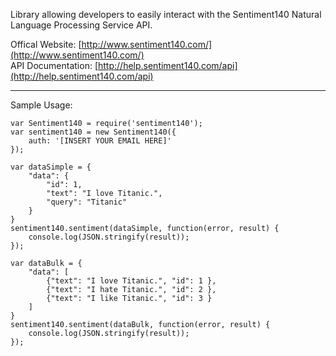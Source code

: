 Library allowing developers to easily interact with the Sentiment140 Natural Language Processing Service API.

Offical Website:
[http://www.sentiment140.com/](http://www.sentiment140.com/)  
API Documentation:
[http://help.sentiment140.com/api](http://help.sentiment140.com/api)


---

Sample Usage:


	var Sentiment140 = require('sentiment140');
	var sentiment140 = new Sentiment140({
   		auth: '[INSERT YOUR EMAIL HERE]'
	});

	var dataSimple = {
    	"data": {
        	"id": 1,
        	"text": "I love Titanic.",
        	"query": "Titanic"
    	}
	}
	sentiment140.sentiment(dataSimple, function(error, result) {
    	console.log(JSON.stringify(result));
	});

	var dataBulk = {
    	"data": [
       		{"text": "I love Titanic.", "id": 1 },
        	{"text": "I hate Titanic.", "id": 2 },
        	{"text": "I like Titanic.", "id": 3 }
    	]
	}
	sentiment140.sentiment(dataBulk, function(error, result) {
    	console.log(JSON.stringify(result));
	});

